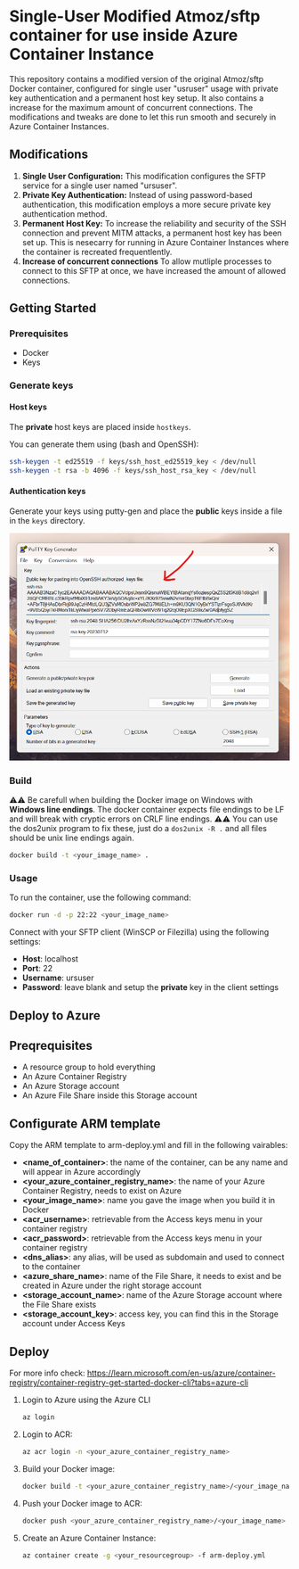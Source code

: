 # Single-User Modified Atmoz/sftp container for use inside Azure Container Instance
This repository contains a modified version of the original Atmoz/sftp Docker container, configured for single user "usruser" usage with private key authentication and a permanent host key setup. It also contains a increase for the maximum amount of concurrent connections. The modifications and tweaks are done to let this run smooth and securely in Azure Container Instances.

## Modifications
1. **Single User Configuration:** This modification configures the SFTP service for a single user named "ursuser".
2. **Private Key Authentication:** Instead of using password-based authentication, this modification employs a more secure private key authentication method.
3. **Permanent Host Key:** To increase the reliability and security of the SSH connection and prevent MITM attacks, a permanent host key has been set up. This is nesecarry for running in Azure Container Instances where the container is recreated frequentlently. 
4. **Increase of concurrent connections** To allow mutliple processes to connect to this SFTP at once, we have increased the amount of allowed connections.

## Getting Started

### Prerequisites
- Docker 
- Keys

### Generate keys

#### Host keys
The **private** host keys are placed inside `hostkeys`. 

You can generate them using (bash and OpenSSH):
```bash 
ssh-keygen -t ed25519 -f keys/ssh_host_ed25519_key < /dev/null
ssh-keygen -t rsa -b 4096 -f keys/ssh_host_rsa_key < /dev/null
```

#### Authentication keys
Generate your keys using putty-gen and place the **public** keys inside a file in the `keys` directory.

![](putty-gen.png)


### Build
⚠️⚠️ Be carefull when building the Docker image on Windows with **Windows line endings**. The docker container expects file endings to be LF and will break with cryptic errors on CRLF line endings. ⚠️⚠️ You can use the dos2unix program to fix these, just do a `dos2unix -R .` and all files should be unix line endings again.

```bash
docker build -t <your_image_name> .
```

### Usage
To run the container, use the following command:

```bash
docker run -d -p 22:22 <your_image_name>
```

Connect with your SFTP client (WinSCP or Filezilla) using the following settings:

* **Host**: localhost
* **Port**: 22
* **Username**: ursuser
* **Password**: leave blank and setup the **private** key in the client settings

## Deploy to Azure

## Preqrequisites

* A resource group to hold everything
* An Azure Container Registry 
* An Azure Storage account
* An Azure File Share inside this Storage account

## Configurate ARM template
Copy the ARM template to arm-deploy.yml and fill in the following vairables:
* **<name_of_container>**: the name of the container, can be any name and will appear in Azure accordingly
* **<your_azure_container_registry_name>**: the name of your Azure Container Registry, needs to exist on Azure
* **<your_image_name>**: name you gave the image when you build it in Docker
* **<acr_username>**: retrievable from the Access keys menu in your container registry
* **<acr_password>**: retrievable from the Access keys menu in your container registry
* **<dns_alias>**: any alias, will be used as subdomain and used to connect to the container
* **<azure_share_name>**: name of the File Share, it needs to exist and be created in Azure under the right storage account
* **<storage_account_name>**: name of the Azure Storage account where the File Share exists
* **<storage_account_key>**: access key, you can find this in the Storage account under Access Keys
 

## Deploy
For more info check: https://learn.microsoft.com/en-us/azure/container-registry/container-registry-get-started-docker-cli?tabs=azure-cli

1. Login to Azure using the Azure CLI
   ```bash
   az login
   ```

2. Login to ACR:

   ```bash
   az acr login -n <your_azure_container_registry_name>
   ```

3. Build your Docker image:

   ```bash
   docker build -t <your_azure_container_registry_name>/<your_image_name> .
   ```

4. Push your Docker image to ACR:

   ```bash
   docker push <your_azure_container_registry_name>/<your_image_name>
   ```

5. Create an Azure Container Instance:
   ```bash
   az container create -g <your_resourcegroup> -f arm-deploy.yml
   ```
